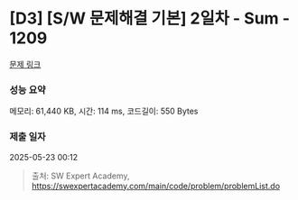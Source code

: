 # [D3] [S/W 문제해결 기본] 2일차 - Sum - 1209 

[문제 링크](https://swexpertacademy.com/main/code/problem/problemDetail.do?contestProbId=AV13_BWKACUCFAYh) 

### 성능 요약

메모리: 61,440 KB, 시간: 114 ms, 코드길이: 550 Bytes

### 제출 일자

2025-05-23 00:12



> 출처: SW Expert Academy, https://swexpertacademy.com/main/code/problem/problemList.do